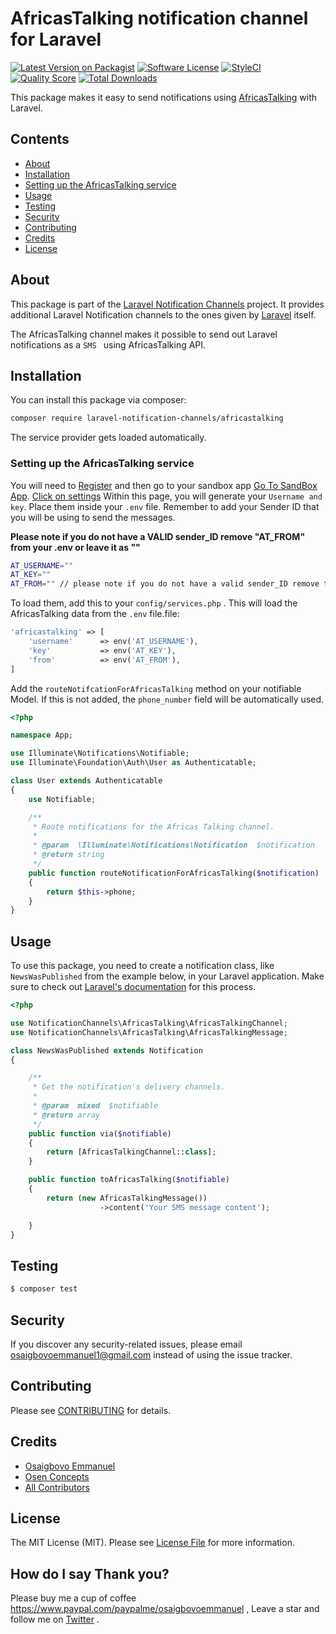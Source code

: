 # AfricasTalking notification channel for Laravel

[![Latest Version on Packagist](https://img.shields.io/packagist/v/laravel-notification-channels/africastalking.svg?style=flat-square)](https://packagist.org/packages/laravel-notification-channels/africastalking)
[![Software License](https://img.shields.io/badge/license-MIT-brightgreen.svg?style=flat-square)](LICENSE.md)
[![StyleCI](https://styleci.io/repos/247548130/shield)](https://styleci.io/repos/209406724)
[![Quality Score](https://img.shields.io/scrutinizer/g/laravel-notification-channels/africastalking.svg?style=flat-square)](https://scrutinizer-ci.com/g/laravel-notification-channels/africastalking)
[![Total Downloads](https://img.shields.io/packagist/dt/laravel-notification-channels/africastalking.svg?style=flat-square)](https://packagist.org/packages/laravel-notification-channels/africastalking)

This package makes it easy to send notifications using [AfricasTalking](https://build.at-labs.io/docs/sms%2Fsending) with Laravel.

## Contents

- [About](#about)
- [Installation](#installation)
- [Setting up the AfricasTalking service](#setting-up-the-africastalking-service)
- [Usage](#usage)
- [Testing](#testing)
- [Security](#security)
- [Contributing](#contributing)
- [Credits](#credits)
- [License](#license)

## About

This package is part of the [Laravel Notification Channels](http://laravel-notification-channels.com/) project. It provides additional Laravel Notification channels to the ones given by [Laravel](https://laravel.com/docs/master/notifications) itself.

The AfricasTalking channel makes it possible to send out Laravel notifications as a `SMS ` using AfricasTalking API.

## Installation

You can install this package via composer:

``` bash
composer require laravel-notification-channels/africastalking
```

The service provider gets loaded automatically.

### Setting up the AfricasTalking service

You will need to [Register](https://account.africastalking.com/auth/register/) and then go to your sandbox app [Go To SandBox App](https://account.africastalking.com/apps/sandbox). [Click on settings](https://account.africastalking.com/apps/sandbox/settings/key) Within this page, you will generate your `Username and key`. Place them inside your `.env` file. Remember to add your Sender ID that you will be using to send the messages. 

**Please note if you do not have a VALID sender_ID remove "AT_FROM" from your .env or leave it as ""**


```bash
AT_USERNAME=""
AT_KEY=""
AT_FROM="" // please note if you do not have a valid sender_ID remove this or leave it as ""
```

To load them, add this to your `config/services.php` . This will load the AfricasTalking  data from the `.env` file.file:

```php
'africastalking' => [
    'username'      => env('AT_USERNAME'),
    'key'           => env('AT_KEY'),
    'from'          => env('AT_FROM'),
]
```

Add the `routeNotifcationForAfricasTalking` method on your notifiable Model. If this is not added,
the `phone_number` field will be automatically used.  

```php
<?php

namespace App;

use Illuminate\Notifications\Notifiable;
use Illuminate\Foundation\Auth\User as Authenticatable;

class User extends Authenticatable
{
    use Notifiable;

    /**
     * Route notifications for the Africas Talking channel.
     *
     * @param  \Illuminate\Notifications\Notification  $notification
     * @return string
     */
    public function routeNotificationForAfricasTalking($notification)
    {
        return $this->phone;
    }
}
```


## Usage


To use this package, you need to create a notification class, like `NewsWasPublished` from the example below, in your Laravel application. Make sure to check out [Laravel's documentation](https://laravel.com/docs/master/notifications) for this process.


```php
<?php

use NotificationChannels\AfricasTalking\AfricasTalkingChannel;
use NotificationChannels\AfricasTalking\AfricasTalkingMessage;

class NewsWasPublished extends Notification
{

    /**
     * Get the notification's delivery channels.
     *
     * @param  mixed  $notifiable
     * @return array
     */
    public function via($notifiable)
    {
        return [AfricasTalkingChannel::class];
    }

    public function toAfricasTalking($notifiable)
    {
		return (new AfricasTalkingMessage())
                    ->content('Your SMS message content');

    }
}
```


## Testing

``` bash
$ composer test
```

## Security

If you discover any security-related issues, please email osaigbovoemmanuel1@gmail.com instead of using the issue tracker.

## Contributing

Please see [CONTRIBUTING](CONTRIBUTING.md) for details.

## Credits

- [Osaigbovo Emmanuel](https://github.com/ossycodes)
- [Osen Concepts](https://github.com/osenco)
- [All Contributors](../../contributors)

## License

The MIT License (MIT). Please see [License File](LICENSE.md) for more information.

## How do I say Thank you?

Please buy me a cup of coffee https://www.paypal.com/paypalme/osaigbovoemmanuel , Leave a star and follow me on [Twitter](https://twitter.com/ossycodes) .
